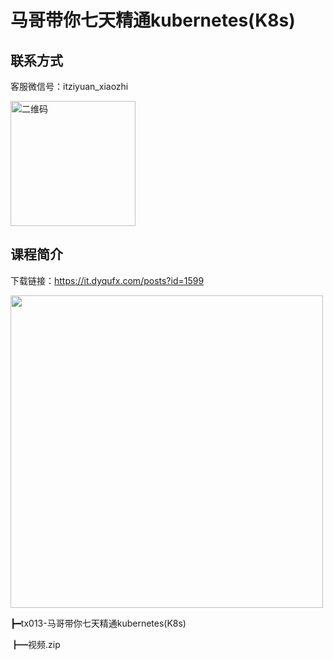 # 马哥带你七天精通kubernetes(K8s)

## 联系方式

客服微信号：itziyuan_xiaozhi

<img src="https://ziyuanyun.oss-cn-guangzhou.aliyuncs.com/common/20240614073449/666b82192834a.jpg" width="200" height="200" alt="二维码">

## 课程简介

下载链接：https://it.dyqufx.com/posts?id=1599

<img src="https://ziyuanyun.oss-cn-guangzhou.aliyuncs.com/yun/20240515183243/66448f4b59a00.jpg" width="500" alt="">

  ┣━tx013-马哥带你七天精通kubernetes(K8s)

 ┣━视频.zip

  